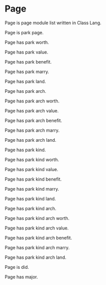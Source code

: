 # Page

Page is page module list written in Class Lang.

Page is park page.

Page has park worth.

Page has park value.

Page has park benefit.

Page has park marry.

Page has park land.

Page has park arch.

Page has park arch worth.

Page has park arch value.

Page has park arch benefit.

Page has park arch marry.

Page has park arch land.

Page has park kind.

Page has park kind worth.

Page has park kind value.

Page has park kind benefit.

Page has park kind marry.

Page has park kind land.

Page has park kind arch.

Page has park kind arch worth.

Page has park kind arch value.

Page has park kind arch benefit.

Page has park kind arch marry.

Page has park kind arch land.

Page is did.

Page has major.